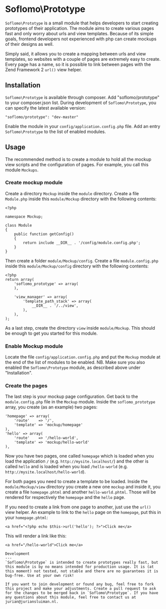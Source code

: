 Soflomo\Prototype
===
`Soflomo\Prototype` is a small module that helps developers to start creating prototypes of their application. The module aims to create various pages fast and only worry about urls and view templates. Because of its simple goals, frontend developers not experienced with php can create mockups of their designs as well.

Simply said, it allows you to create a mapping between urls and view templates, so websites with a couple of pages are extremely easy to create. Every page has a name, so it is possible to link between pages with the Zend Framework 2 `url()` view helper.

Installation
---
`Soflomo\Prototype` is available through composer. Add "soflomo/prototype" to your composer.json list. During development of `Soflomo\Prototype`, you can specify the latest available version:

```
"soflomo/prototype": "dev-master"
```

Enable the module in your `config/application.config.php` file. Add an entry `Soflomo\Prototype` to the list of enabled modules.

Usage
---
The recommended method is to create a module to hold all the mockup view scripts and the configuration of pages. For example, you call this module `Mockups`.

### Create mockup module
Create a directory `Mockup` inside the `module` directory. Create a file `Module.php` inside this `module/Mockup` directory with the following contents:

```
<?php

namespace Mockup;

class Module
{
    public function getConfig()
    {
        return include __DIR__ . '/config/module.config.php';
    }
}
```

Then create a folder `module/Mockup/config`. Create a file `module.config.php` inside this `module/Mockup/config` directory with the following contents:

```
<?php
return array(
    'soflomo_prototype' => array(
    ),

    'view_manager' => array(
        'template_path_stack' => array(
            __DIR__ . '/../view',
        ),
    ),
);
```

As a last step, create the directory `view` inside `module/Mockup`. This should be enough to get you started for this module.

### Enable Mockup module
Locate the file `config/application.config.php` and put the `Mockup` module at the end of the list of modules to be enabled. NB. Make sure you also enabled the `Soflomo\Prototype` module, as described above under "Installation".

### Create the pages
The last step is your mockup page configuration. Get back to the `module.config.php` file in the `Mockup` module. Inside the `soflomo_prototype` array, you create (as an example) two pages:

```
'homepage' => array(
    'route'    => '/',
    'template' => 'mockup/homepage'
),
'hello' => array(
    'route'    => '/hello-world',
    'template' => 'mockup/hello-world'
),
```

Now you have two pages, one called `homepage` which is loaded when you load the application `/` (e.g. `http://mysite.localhost/`) and the other is called `hello` and is loaded when you load `/hello-world` (e.g. `http://mysite.localhost/hello-world`).

For both pages you need to create a template to be loaded. Inside the `module/Mockup/view` directory you create a new one `mockup` and inside it, you create a file `homepage.phtml` and another `hello-world.phtml`. Those will be rendered for respectively the `homepage` and the `hello` page.

If you need to create a link from one page to another, just use the `url()` view helper. An example to link to the `hello` page on the `homepage`, put this in your `homepage.phtml`:

```
<a href="<?php echo $this->url('hello'); ?>">Click me</a>
```

This will render a link like this:

```
<a href="/hello-world">Click me</a>

Development
---
`Soflomo\Prototype` is intended to create prototypes really fast, but this module is by no means intended for production usage. It is (at this moment) not tested, not stable and there are no guarantees it is bug-free. Use at your own risk!

If you want to join development or found any bug, feel free to fork this project and make your adjustments. Create a pull request to ask for the changes to be merged back in `Soflomo\Prototype`. If you have any questions about this module, feel free to contact us at jurian@juriansluiman.nl.